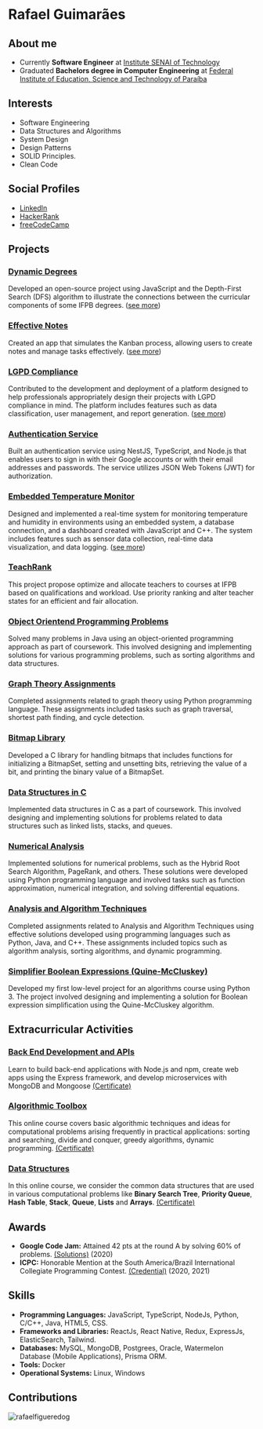 
# Rafael Guimarães

## About me
- Currently **Software Engineer** at [Institute SENAI of Technology](https://www.portaldaindustria.com.br/senai/)
- Graduated **Bachelors degree in Computer Engineering** at [Federal Institute of Education, Science and Technology of Paraíba](https://www.ifpb.edu.br/en)

## Interests

- Software Engineering
- Data Structures and Algorithms
- System Design 
- Design Patterns
- SOLID Principles.
- Clean Code

## Social Profiles

- [LinkedIn](https://www.linkedin.com/in/rafaelfigueredog/)
- [HackerRank](https://www.hackerrank.com/rafaelfigueredog)
- [freeCodeCamp](https://www.freecodecamp.org/rafaelguimaraes)

## Projects 
### [Dynamic Degrees](https://dynamicdegrees.netlify.app/courses) 
Developed an open-source project using JavaScript and the Depth-First Search (DFS) algorithm to illustrate the connections between the curricular components of some IFPB degrees. ([see more](https://github.com/rafaelfigueredog/DynamicDegrees))

### [Effective Notes](https://effectivenotes.netlify.app/) 
Created an app that simulates the Kanban process, allowing users to create notes and manage tasks effectively. ([see more](https://github.com/rafaelfigueredog/EffectiveNotes))

### [LGPD Compliance](https://lgpdcompliance.com/#/) 
Contributed to the development and deployment of a platform designed to help professionals appropriately design their projects with LGPD compliance in mind. The platform includes features such as data classification, user management, and report generation. ([see more](https://github.com/LGPDCompliance))

### [Authentication Service](https://github.com/rafaelfigueredog/authentication-service) 
Built an authentication service using NestJS, TypeScript, and Node.js that enables users to sign in with their Google accounts or with their email addresses and passwords. The service utilizes JSON Web Tokens (JWT) for authorization.

### [Embedded Temperature Monitor](https://embedded-dashboad.netlify.app/) 
Designed and implemented a real-time system for monitoring temperature and humidity in environments using an embedded system, a database connection, and a dashboard created with JavaScript and C++. The system includes features such as sensor data collection, real-time data visualization, and data logging. ([see more](https://github.com/JoaocGuerra/SistemasEmbarcadosProjeto)) 

### [TeachRank](https://github.com/rafaelfigueredog/TeachRank)
This project propose optimize and allocate teachers to courses at IFPB based on qualifications and workload. Use priority ranking and alter teacher states for an efficient and fair allocation.

### [Object Orientend Programming Problems](https://github.com/rafaelfigueredog/ObjectOrientedProgramming) 
Solved many problems in Java using an object-oriented programming approach as part of coursework. This involved designing and implementing solutions for various programming problems, such as sorting algorithms and data structures.

### [Graph Theory Assignments](https://github.com/rafaelfigueredog/Grafos) 
Completed assignments related to graph theory using Python programming language. These assignments included tasks such as graph traversal, shortest path finding, and cycle detection.

### [Bitmap Library](https://github.com/rafaelfigueredog/Bitmap)
Developed a C library for handling bitmaps that includes functions for initializing a BitmapSet, setting and unsetting bits, retrieving the value of a bit, and printing the binary value of a BitmapSet.

### [Data Structures in C](https://github.com/rafaelfigueredog/DataStructures) 
Implemented data structures in C as a part of coursework. This involved designing and implementing solutions for problems related to data structures such as linked lists, stacks, and queues.

### [Numerical Analysis](https://github.com/rafaelfigueredog/NumericalAnalysis) 
Implemented solutions for numerical problems, such as the Hybrid Root Search Algorithm, PageRank, and others. These solutions were developed using Python programming language and involved tasks such as function approximation, numerical integration, and solving differential equations.

### [Analysis and Algorithm Techniques](https://github.com/rafaelfigueredog/AnalysisAndAlgorithmTechniques) 
Completed assignments related to Analysis and Algorithm Techniques using effective solutions developed using programming languages such as Python, Java, and C++. These assignments included topics such as algorithm analysis, sorting algorithms, and dynamic programming.

### [Simplifier Boolean Expressions (Quine-McCluskey)](https://github.com/rafaelfigueredog/Quine-McCluskey) 
Developed my first low-level project for an algorithms course using Python 3. The project involved designing and implementing a solution for Boolean expression simplification using the Quine-McCluskey algorithm.


## Extracurricular Activities

### [Back End Development and APIs](https://www.freecodecamp.org/learn/back-end-development-and-apis/)
Learn to build back-end applications with Node.js and npm, create web apps using the Express framework, and develop microservices with MongoDB and Mongoose [(Certificate)](https://www.freecodecamp.org/certification/rafaelguimaraes/back-end-development-and-apis)

### [Algorithmic Toolbox](https://www.coursera.org/learn/algorithmic-toolbox) 
This online course covers basic algorithmic techniques and ideas for computational problems arising frequently in practical applications: sorting and searching, divide and conquer, greedy algorithms, dynamic programming. [(Certificate)](https://www.coursera.org/account/accomplishments/verify/5SX2EY4FBYGH)

### [Data Structures](https://www.coursera.org/learn/data-structures) 
In this online course, we consider the common data structures that are used in various computational problems like **Binary Search Tree**, **Priority Queue**, **Hash Table**, **Stack**, **Queue**, **Lists** and **Arrays**. [(Certificate)](https://www.coursera.org/account/accomplishments/verify/XBWRX5WQZ3RN)

## Awards 
- **Google Code Jam:** Attained 42 pts at the round A by solving 60% of problems. [(Solutions)](https://github.com/rafaelfigueredog/CodeJam) (2020)
- **ICPC:** Honorable Mention at the South America/Brazil International Collegiate Programming Contest. [(Credential)](https://icpc.global/ICPCID/JZNEIFNPZ9H4) (2020, 2021)

## Skills

- **Programming Languages:** JavaScript, TypeScript, NodeJs, Python, C/C++, Java, HTML5, CSS. 
- **Frameworks and Libraries:** ReactJs, React Native, Redux, ExpressJs, ElasticSearch, Tailwind. 
- **Databases:** MySQL, MongoDB, Postgrees, Oracle, Watermelon Database (Mobile Applications), Prisma ORM.
- **Tools:** Docker
- **Operational Systems:** Linux, Windows

## Contributions

<p><img align="center" src="https://github-readme-streak-stats.herokuapp.com/?user=rafaelfigueredog&" alt="rafaelfigueredog" /></p>
